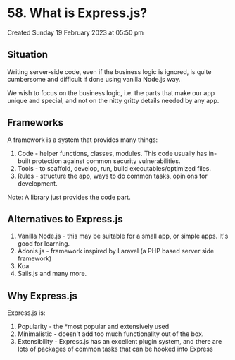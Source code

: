 # 58. What is Express.js?
Created Sunday 19 February 2023 at 05:50 pm

## Situation
Writing server-side code, even if the business logic is ignored, is quite cumbersome and difficult if done using vanilla Node.js way.

We wish to focus on the business logic, i.e. the parts that make our app unique and special, and not on the nitty gritty details needed by any app.


## Frameworks
A framework is a system that provides many things:
1. Code - helper functions, classes, modules. This code usually has in-built protection against common security vulnerabilities.
2. Tools - to scaffold, develop, run, build executables/optimized files.
3. Rules - structure the app, ways to do common tasks, opinions for development.

Note: A library just provides the code part.


## Alternatives to Express.js
1. Vanilla Node.js - this may be suitable for a small app, or simple apps. It's good for learning.
2. Adonis.js - framework inspired by Laravel (a PHP based server side framework)
3. Koa
4. Sails.js
and many more.


## Why Express.js
Express.js is:
1. Popularity - the \*most popular and extensively used
2. Minimalistic - doesn't add too much functionality out of the box.
3. Extensibility - Express.js has an excellent plugin system, and there are lots of packages of common tasks that can be hooked into Express